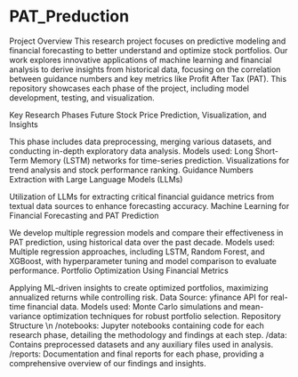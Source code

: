 # PAT_Preduction
Project Overview
This research project focuses on predictive modeling and financial forecasting to better understand and optimize stock portfolios. Our work explores innovative applications of machine learning and financial analysis to derive insights from historical data, focusing on the correlation between guidance numbers and key metrics like Profit After Tax (PAT). This repository showcases each phase of the project, including model development, testing, and visualization.

Key Research Phases
Future Stock Price Prediction, Visualization, and Insights

This phase includes data preprocessing, merging various datasets, and conducting in-depth exploratory data analysis.
Models used: Long Short-Term Memory (LSTM) networks for time-series prediction.
Visualizations for trend analysis and stock performance ranking.
Guidance Numbers Extraction with Large Language Models (LLMs)

Utilization of LLMs for extracting critical financial guidance metrics from textual data sources to enhance forecasting accuracy.
Machine Learning for Financial Forecasting and PAT Prediction

We develop multiple regression models and compare their effectiveness in PAT prediction, using historical data over the past decade.
Models used: Multiple regression approaches, including LSTM, Random Forest, and XGBoost, with hyperparameter tuning and model comparison to evaluate performance.
Portfolio Optimization Using Financial Metrics

Applying ML-driven insights to create optimized portfolios, maximizing annualized returns while controlling risk.
Data Source: yfinance API for real-time financial data.
Models used: Monte Carlo simulations and mean-variance optimization techniques for robust portfolio selection.
Repository Structure \n
/notebooks: Jupyter notebooks containing code for each research phase, detailing the methodology and findings at each step.
/data: Contains preprocessed datasets and any auxiliary files used in analysis.
/reports: Documentation and final reports for each phase, providing a comprehensive overview of our findings and insights.

